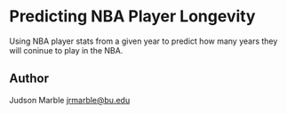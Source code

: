# Predicting NBA Player Longevity

Using NBA player stats from a given year to predict how many years they will coninue to play in the NBA.

## Author

Judson Marble
jrmarble@bu.edu
